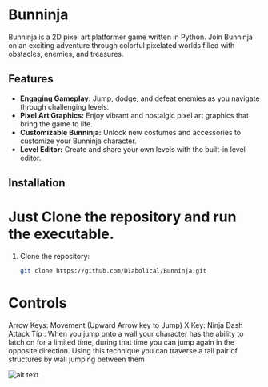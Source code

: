 # Bunninja

Bunninja is a 2D pixel art platformer game written in Python. Join Bunninja on an exciting adventure through colorful pixelated worlds filled with obstacles, enemies, and treasures.

## Features

- **Engaging Gameplay:** Jump, dodge, and defeat enemies as you navigate through challenging levels.
- **Pixel Art Graphics:** Enjoy vibrant and nostalgic pixel art graphics that bring the game to life.
- **Customizable Bunninja:** Unlock new costumes and accessories to customize your Bunninja character.
- **Level Editor:** Create and share your own levels with the built-in level editor.

## Installation

# Just Clone the repository and run the executable.

1. Clone the repository:
   ```bash
   git clone https://github.com/D1abol1cal/Bunninja.git

# Controls
Arrow Keys: Movement (Upward Arrow key to Jump)
X Key: Ninja Dash Attack
Tip : When you jump onto a wall your character has the ability to latch on for a limited time, during that time you can jump again in the opposite direction. Using this technique you can traverse a tall pair of structures by wall jumping between them

![alt text](<Game ScreenShots/SS.png>)
